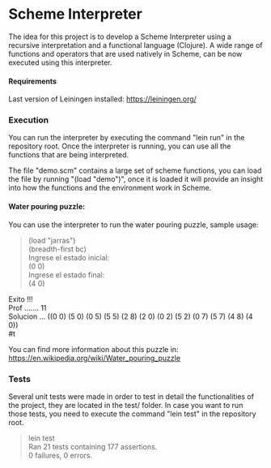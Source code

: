 # Scheme Interpreter 

The idea for this project is to develop a Scheme Interpreter using a recursive interpretation and a functional language (Clojure). A wide range of functions and operators that are used natively in Scheme, can be now executed using this interpreter.

#### Requirements

Last version of Leiningen installed: https://leiningen.org/

### Execution

You can run the interpreter by executing the command "lein run" in the repository root. Once the interpreter is running, you can use all the functions that are being interpreted.


The file "demo.scm" contains a large set of scheme functions, you can load the file by running "(load "demo")", once it is loaded it will provide an insight into how the functions and the environment work in Scheme.

#### Water pouring puzzle:

You can use the interpreter to run the water pouring puzzle, sample usage:  

> (load "jarras")  
> (breadth-first bc)  
Ingrese el estado inicial:  
> (0 0)  
Ingrese el estado final:  
> (4 0)  

Exito !!!  
Prof ....... 11  
Solucion ... ((0 0) (5 0) (0 5) (5 5) (2 8) (2 0) (0 2) (5 2) (0 7) (5 7) (4 8) (4 0))  
#t  

You can find more information about this puzzle in: https://en.wikipedia.org/wiki/Water_pouring_puzzle


### Tests

Several unit tests were made in order to test in detail the functionalities of the project, they are located in the test/ folder. In case you want to run those tests, you need to execute the command "lein test" in the repository root.

> lein test  
Ran 21 tests containing 177 assertions.  
0 failures, 0 errors.  


